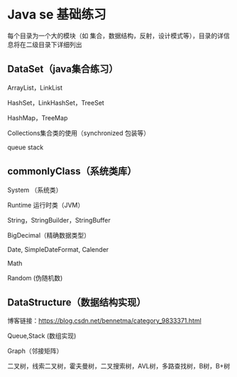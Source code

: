 # Java se 基础练习

每个目录为一个大的模块（如 集合，数据结构，反射，设计模式等），目录的详信息将在二级目录下详细列出

## DataSet（java集合练习）

ArrayList，LinkList

HashSet，LinkHashSet，TreeSet

HashMap，TreeMap

Collections集合类的使用（synchronized 包装等）

queue stack

## commonlyClass（系统类库）

System （系统类）

Runtime 运行时类（JVM）

String，StringBuilder，StringBuffer

BigDecimal（精确数据类型）

Date, SimpleDateFormat, Calender

Math

Random (伪随机数)


## DataStructure（数据结构实现）

博客链接：https://blog.csdn.net/bennetma/category_9833371.html

Queue,Stack (数组实现)

Graph（邻接矩阵）

二叉树，线索二叉树，霍夫曼树，二叉搜索树，AVL树，多路查找树，B树，B+树






